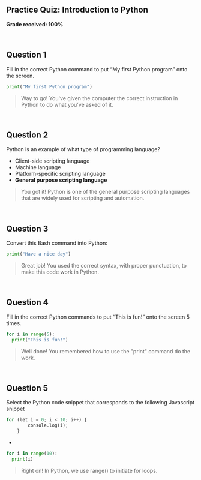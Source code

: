 ## Practice Quiz: Introduction to Python

__Grade received: 100%__

<br>

## Question 1

Fill in the correct Python command to put “My first Python program” onto the screen.

```python
print("My first Python program")
```
> Way to go! You've given the computer the correct instruction
in Python to do what you’ve asked of it.

<br>

## Question 2

Python is an example of what type of programming language?
* Client-side scripting language
* Machine language 
* Platform-specific scripting language
* **General purpose scripting language** 

> You got it! Python is one of the general purpose scripting languages that are widely used for scripting and automation.

<br>

## Question 3

Convert this Bash command into Python:
```python
print("Have a nice day")
```
> Great job! You used the correct syntax, with proper
punctuation, to make this code work in Python.

<br>

## Question 4

Fill in the correct Python commands to put “This is fun!” onto the screen 5 times. 
```python
for i in range(5):
  print("This is fun!")
```

> Well done! You remembered how to use the "print" command do
the work.

<br>

## Question 5

Select the Python code snippet that corresponds to the following Javascript snippet
```python
for (let i = 0; i < 10; i++) {
        console.log(i);
    }
```
*
```python
for i in range(10):
  print(i)

```

> Right on! In Python, we use range() to initiate for loops.